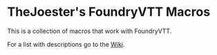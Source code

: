# TheJoester's FoundryVTT Macros

This is a collection of macros that work with FoundryVTT. 

For a list with descriptions go to the [Wiki](https://github.com/thejoester/foundryvtt-macros/wiki).
